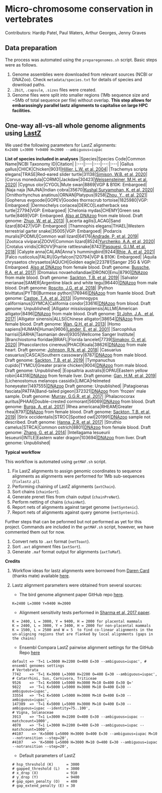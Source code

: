 # Micro-chromosome conservation in vertebrates

Contributors: Hardip Patel, Paul Waters, Arthur Georges, Jenny Graves

## Data preparation

The process was automated using the `preparegenomes.sh` script. Basic steps were as follows.

1. Genome assemblies were downloaded from relevant sources (NCBI or DNAZoo). Check `metadata/species.txt` for details of species and download paths.
2. `.2bit`, `.capsule`, `.sizes` files were created.
3. Genome files were split into smaller regions (1Mb sequence size and ~5Mb of total sequence per file) without overlap. **This step allows for embarassingly parallel lastz alignments to capitalise on large HPC facilities.**

## One-way all-vs-all whole genome alignments using [LastZ](http://www.bx.psu.edu/miller_lab/dist/README.lastz-1.02.00/README.lastz-1.02.00a.html#intro)

We used the following parameters for LastZ alignments:  
```K=2400 L=3000 Y=9400 H=2000 --ambiguous=iupac``` 

**List of species included in analyses**
|Species|Species Code|Common Name|NCBI Taxonomy ID|Citation|
|:---|:---|:---|---:|:---|
|Gallus gallus|CHICK|Chicken|9031|[Hillier, L.W. et al, 2004](https://doi.org/10.1038/nature03154)|
|Trachemys scripta elegans|TRASE|Red-eared slider turtle|31138|[Simison, W.B. et al, 2020](https://doi.org/10.1093/gbe/evaa063)|
|Corvus monedula|CORMO|Jackdaw|30423|[Weissensteiner, M.H. et al, 2020](https://doi.org/10.1038/s41467-020-17195-4)|
|Cygnus olor|CYGOL|Mute swan|8869|VGP & B10K: Embargoed|
|Naja naja |NAJNA|Indian cobra|35670|[Kushal Suryamohan, K. et al, 2020](https://doi.org/10.1038/s41588-019-0559-8)|
|Ornithorhynchus anatinus|ORNAN|Platypus|9258|[Zhou, Y., et al, 2021](https://doi.org/10.1038/s41586-020-03039-0)|
|Gopherus evgoodei|GOPEV|Goodes thornscrub tortoise|1825980|VGP: Embargoed|
|Dermochelys coriacea|DERCO|Leatherback sea turtle|27794|VGP: Embargoed|
|Chelonia mydas|CHEMY|Green sea turtle|8469|VGP: Embargoed. [Also at DNAzoo](https://www.dnazoo.org/assemblies/Chelonia_mydas) from male blood. Draft genome: [Zhuo, W. et al, 2013](https://doi.org/10.1038/ng.2615)|
|Lacerta agilis|LACAG|Sand lizard|80427|VGP: Embargoed|
|Thamnophis elegans|THAEL|Western terrestrial garter snake|35005|VGP: Embargoed|
|Podarcis muralis|PODMU|Common wall lizard|64176|[Andrade, P. et al, 2019](https://doi.org/10.1073/pnas.1820320116)|
|Zootoca vivipara|ZOOVI|Common lizard|8524|[Yurchenko, A.A. et al, 2020](https://doi.org/10.1093/gbe/evaa161)|
|Crotalus viridis|CROVV|Prairie rattlesnake|8742|[Pasquesi, G.I.M. et al, 2018](https://doi.org/10.1038/s41467-018-05279-1)|
|Calypte anna|CALAN|Anna's hummingbird|9244|[Rhie, A. et al, 2021](https://doi.org/10.1101/2020.05.22.110833)|
|Falco rusticolus|FALRU|Gyrfalcon|120794|VGP & B10K: Embargoed|
|Aquila chrysaetos chrysaetos|AQUCH|Golden eagle|223781|Sanger 25G & VGP: Embargoed. [Also at DNAzoo](https://www.dnazoo.org/assemblies/Aquila_chrysaetos) from female blood. Draft genome: [Bussche, R.A. et al, 2017](https://doi.org/10.3356/JRR-16-47.1)|
|Dromaius novaehollandiae|DRONO|Emu|8790|[DNAzoo](https://www.dnazoo.org/assemblies/Dromaius_novaehollandiae) from male blood. Draft genome: [Sackton, T.B. et al, 2019](https://doi.org/10.1126/science.aat7244)|
|Salvator merianae|SAMER|Argentine black and white tegu|96440|[DNAzoo](https://www.dnazoo.org/assemblies/Salvator_merianae) from male blood. Draft genome: [Roscito, J.G. et al, 2018](https://doi.org/10.1093/gigascience/giy141)|
|Python bivittatus|PYTBI|Burmese python|176946|[DNAzoo](https://www.dnazoo.org/assemblies/Python_bivittatus) from feamle blood. Draft genome: [Castoe, T.A. et al, 2013](https://doi.org/10.1073/pnas.1314475110)|
|Gymnogyps californianus|GYMCA|California condor|33616|[DNAzoo](https://www.dnazoo.org/assemblies/Gymnogyps_californianus) from blood. Draft genome: Unpublished|
|Alligator mississippiensis|ALLMI|American alligator|8496|[DNAzoo](https://www.dnazoo.org/assemblies/Alligator_mississippiensis) from male blood. Draft genome: [St John, J.A., et al, 2017](https://doi.org/10.1101/gr.213595.116)|
|Alligator sinensis|ALLSI|Chinese alligator|38654|[DNAzoo](https://www.dnazoo.org/assemblies/Alligator_sinensis) from female blood. Draft genome: [Wan, Q.H. et al, 2013](https://doi.org/10.1038/cr.2013.104)|
|Homo sapiens|HUMAN|Human|9606|[Lander, E. et al, 2001](https://doi.org/10.1038/35057062)|
|Sarcophilus harrisii|SARHA|Tasmanian devil|9305|Wellcome Sanger Institute|
|Branchiostoma floridae|BRAFL|Florida lancelet|7739|[Simakov, O. et al, 2020](https://doi.org/10.1038/s41559-020-1156-z)|
|Phascolarctos cinereus|PHACI|Koala|38626|[DNAzoo](https://www.dnazoo.org/assemblies/Phascolarctos_cinereus) from male heart. Draft genome: [Johnson, R.N. et al, 2018](https://doi.org/10.1038/s41588-018-0153-5)|
|Casuarius casuarius|CASCA|Southern cassowary|8787|[DNAzoo](https://www.dnazoo.org/assemblies/Casuarius_casuarius) from male blood. Draft genome: [Sackton, T.B. et al, 2019](https://doi.org/10.1126/science.aat7244)|
|Tympanuchus cupido|TYMCU|Greater prairie chicken|9004|[DNAzoo](https://www.dnazoo.org/assemblies/Tympanuchus_cupido) from male blood. Draft genome: Unpublished|
|Eopsaltria australis|EOPAU|Eastern yellow robin|44318|[DNAzoo](https://www.dnazoo.org/assemblies/Eopsaltria_australis) from female liver. Draft genome: [Gan, H.M. et al, 2019](https://doi.org/10.1093/gigascience/giz111)|
|Lichenostomus melanops cassidix|LIMCA|Helmeted honeyeater|1497555|[DNAzoo](https://www.dnazoo.org/assemblies/Lichenostomus_melanops_cassidix) Draft genome: Unpublished|
|Patagioenas fasciata|PATFA|Band-tailed pigeon|372321|[DNAzoo](https://www.dnazoo.org/assemblies/Patagioenas_fasciata) from 'frozen' male sample. Draft genome: [Murray, G.G.R. et al, 2017](https://doi.org/10.1126/science.aao0960)|
|Phalacrocorax auritus|PHAAI|Double-crested cormorant|56069|[DNAzoo](https://www.dnazoo.org/assemblies/Phalacrocorax_auritus) from blood. Draft genome: [Burga, A. et al, 2017](https://doi.org/10.1126/science.aal3345)|
|Rhea americana|RHEAM|Greater rhea|8797|[DNAzoo](https://www.dnazoo.org/assemblies/Rhea_americana) from female blood. Draft genome: [Sackton, T.B. et al, 2019](https://doi.org/10.1126/science.aat7244)|
|Strix occidentalis|STROC|Spotted owl|201991|[DNAzoo](https://www.dnazoo.org/assemblies/Strix_occidentalis) sample not described. Draft genome: [Hanna, Z.R. et al, 2017](https://doi.org/10.1093/gbe/evx158)|
|Struthio camelus|STRCA|Common ostrich|8801|[DNAzoo](https://www.dnazoo.org/assemblies/Struthio_camelus) from female blood. Draft genome: [Zhang, G. et al, 2014](https://doi.org/10.1126/science.1251385)|
|Intellagama lesueurii lesueurii|INTLE|Eastern water dragon|103694|[DNAzoo](https://www.dnazoo.org/assemblies/Intellagama_lesueurii_lesueurii) from liver. Draft genome: Unpublished|


**Typical workflow**

This workflow is automated using `getMAF.sh` script.

1. Fix LastZ alignments to assign genomic coordinates to sequence alignments as alignments were performed for 1Mb sub-sequences (`fixlastz.pl`).
2. Performing chaining of LastZ alignments (`axtChain`).
3. Sort chains (`chainSort`).
4. Generate prenet files from chain output (`chainPreNet`).
5. Perform netting of chains (`chainNet`).
6. Report nets of alignments against target genome (`netSyntenic`).
7. Report nets of alignments against query genome (`netSyntenic`).

Further steps that can be peformed but not performed as yet for this project. Commands are included in the `getMAF.sh` script, however, we have commented them out for now.

1. Convert nets to `.axt` format (`netToaxt`).
2. Sort `.axt` alignment files (`axtSort`).
3. Generate `.maf` format output for alignments (`axtToMaf`).


**Credits**

1. Workflow ideas for lastz alignments were borrowed from [Daren Card](https://github.com/darencard) (thanks mate) available [here](https://darencard.net/blog/2019-11-01-whole-genome-alignment-tutorial/).
2. Lastz alignment parameters were obtained from several sources:  
    * The bird genome alignment paper GitHub repo [here](https://github.com/gigascience/paper-zhang2014/blob/master/Whole_genome_alignment/pairwise/bin/lastz_CNM.pl).

    ``` 
    K=2400 L=3000 Y=9400 H=2000
    ```
    * Alignment sensitivity tests performed in [Sharma et al, 2017 paper](https://doi.org/10.1093/nar/gkx554).

    ```
    K = 2400, L = 3000, Y = 9400, H = 2000 for placental mammals
    K = 2400, L = 3000, Y = 3400, H = 2000 for non-placental mammals
    K = 1500, L = 2500 and W = 5  to find co-linear alignments in the un-aligning regions that are flanked by local alignments (gaps in the chains)
    ```
    * Ensembl Compara LastZ pairwise alignment settings for the GitHub Repo [here](https://github.com/Ensembl/ensembl-compara/blob/23bcb7ecaed4b6ea3251b22b1405d9d9e0d817bc/modules/Bio/EnsEMBL/Compara/PipeConfig/Lastz_conf.pm)

    ```
    default => 'T=1 L=3000 H=2200 O=400 E=30 --ambiguous=iupac', # ensembl genomes settings
    # Vertebrata
    7742    => 'T=1 K=3000 L=3000 H=2200 O=400 E=30 --ambiguous=iupac',
    # Catarrhini, Sus, Carnivora, Triticeae
    9526    => 'T=1 K=5000 L=5000 H=3000 M=10 O=400 E=30 Q='
    9822    => 'T=1 K=5000 L=5000 H=3000 M=10 O=400 E=30 --ambiguous=iupac',
    33554   => 'T=1 K=5000 L=5000 H=3000 M=10 O=400 E=30 --ambiguous=iupac',
    147389  => 'T=1 K=5000 L=5000 H=3000 M=10 O=400 E=30 --ambiguous=iupac --identity=75..100',
    # Vigna, Solanaceae
    3913    => 'T=1 L=3000 H=2200 O=400 E=30 --ambiguous=iupac --matchcount=1000',
    4070    => 'T=1 L=3000 H=2200 O=400 E=30 --ambiguous=iupac --matchcount=1000',
    #4107    => 'K=5000 L=5000 H=3000 O=400 E=30 --ambiguous=iupac M=10 --notransition --step=20',
    #4107    => 'K=5000 L=5000 H=3000 M=10 O=400 E=30 --ambiguous=iupac --notransition --step=20',
    ```
    * Default parameters of LastZ
    ```
    # hsp_threshold (K)      = 3000
    # gapped_threshold (L)   = 3000
    # x_drop (X)             = 910
    # y_drop (Y)             = 9400
    # gap_open_penalty (O)   = 400
    # gap_extend_penalty (E) = 30
    ```
